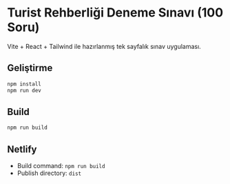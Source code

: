 # Turist Rehberliği Deneme Sınavı (100 Soru)

Vite + React + Tailwind ile hazırlanmış tek sayfalık sınav uygulaması.

## Geliştirme
```bash
npm install
npm run dev
```

## Build
```bash
npm run build
```

## Netlify
- Build command: `npm run build`
- Publish directory: `dist`
